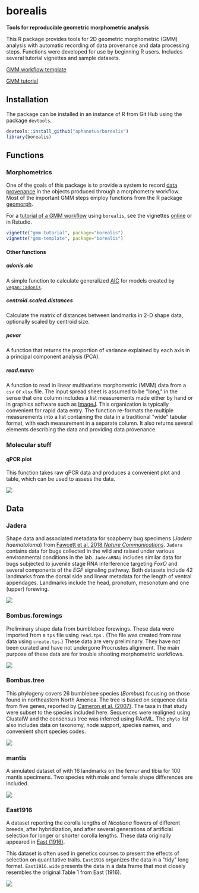 # borealis

**Tools for reproducible geometric morphometric analysis**

This R package  provides tools for 2D geometric morphometric (GMM) analysis with automatic recording of data provenance and data processing steps. Functions were developed for use by beginning R users. Includes several tutorial vignettes and sample datasets.
    
[GMM workflow template](https://www.bugsinourbackyard.org/wp-content/uploads/2020/10/gmm-template.html)

[GMM tutorial](https://www.bugsinourbackyard.org/wp-content/uploads/2020/10/gmm-tutorial.html)


## Installation

The package can be installed in an instance of R from Git Hub using the package `devtools`.

``` r
devtools::install_github("aphanotus/borealis")
library(borealis)
```

## Functions

### Morphometrics

One of the goals of this package is to provide a system to record [data provenance](https://en.wikipedia.org/wiki/Data_lineage#Data_provenance) in the objects
produced through a morphometry workflow. Most of the important GMM steps employ functions from the R package [geomorph](https://cran.r-project.org/web/packages/geomorph/index.html).

For a [tutorial of a GMM workflow](https://www.bugsinourbackyard.org/wp-content/uploads/2020/10/gmm-tutorial.html) using `borealis`, see the vignettes [online](https://www.bugsinourbackyard.org/wp-content/uploads/2020/10/gmm-tutorial.html) or in Rstudio.

```r
vignette("gmm-tutorial", package="borealis")
vignette("gmm-template", package="borealis")
```

#### Other functions 

##### adonis.aic

A simple function to calculate generalized [AIC](https://en.wikipedia.org/wiki/Akaike_information_criterion) for models created by [`vegan::adonis`](https://www.rdocumentation.org/packages/vegan/versions/2.4-2/topics/adonis).

##### centroid.scaled.distances

Calculate the matrix of distances between landmarks in 2-D shape data, optionally scaled by centroid size.

##### pcvar
 
A function that returns the proportion of variance explained by each axis in a principal component analysis (PCA).

##### read.mmm

A function to read in linear multivariate morphometric (MMM) data from a `csv` or `xlsx` file.
The input spread sheet is assumed to be "long," in the sense that one column includes a list measurements made either by hand or in graphics software such as [ImageJ](https://imagej.net).
This organization is typically convenient for rapid data entry.
The function re-formats the multiple measurements into a list containing the data in a traditional "wide" tabular format, with each measurement in a separate column. It also returns several elements
describing the data and providing data provenance.


### Molecular stuff

#### qPCR.plot

This function takes raw qPCR data and produces a convenient plot and table, which can be used to assess the data.

![](https://i.imgur.com/wSiHqsD.png)

## Data

### Jadera

Shape data and associated metadata for soapberry bug specimens (*Jadera haematoloma*) from [Fawcett et al. 2018 *Nature Communications*](https://www.nature.com/articles/s41467-018-04102-1). `Jadera` contains data for bugs collected in the wild and raised under various environmental conditions in the lab. `JaderaRNAi` includes similar data for bugs subjected to juvenile stage RNA interference targeting *FoxO* and several components of the *EGF* signaling pathway. Both datasets include 42 landmarks from the dorsal side and linear metadata for the length of ventral appendages. Landmarks include the head, pronotum, mesonotum and one (upper) forewing.

![](https://i.imgur.com/ZCmMXav.png)

### Bombus.forewings

Preliminary shape data from bumblebee forewings. These data were imported from a `tps` file using `read.tps` . (The file was created from raw data using `create.tps`.) These data are very preliminary. They have not been curated and have not undergone Procrustes alignment. The main purpose of these data are for trouble shooting morphometric workflows.

![](https://i.imgur.com/QDTUaFK.jpg)

### Bombus.tree

This phylogeny covers 26 bumblebee species (*Bombus*) focusing on those found in northeastern North America. The tree is based on sequence data from five genes, reported by [Cameron et al. (2007)](https://doi.org/10.1111/j.1095-8312.2007.00784.x). The taxa in that study were subset to the species included here. Sequences were realigned using ClustalW and the consensus tree was inferred using RAxML. The `phylo` list also includes data on taxonomy, node support, species names, and convenient short species codes.

![](https://i.imgur.com/KjWXYHs.jpg)

### mantis

A simulated dataset of with 16 landmarks on the femur and tibia for 100 mantis specimens. Two species with male and female shape differences are included.

![](https://i.imgur.com/Dxk2DyJ.png)

### East1916

A dataset reporting the corolla lengths of *Nicotiana* flowers of different breeds, after hybridization, and after several generations of artificial selection for longer or shorter corolla lengths. These data originally appeared in [East (1916)](http://www.genetics.org/content/1/2/164/). 

This dataset is often used in genetics courses to present the effects of selection on quantitative traits. `East1916` organizes the data in a "tidy" long format. `East1916.wide` presents the data in a data frame that most closely resembles the original Table 1 from East (1916).

![](https://i.imgur.com/M55tSko.jpg)




